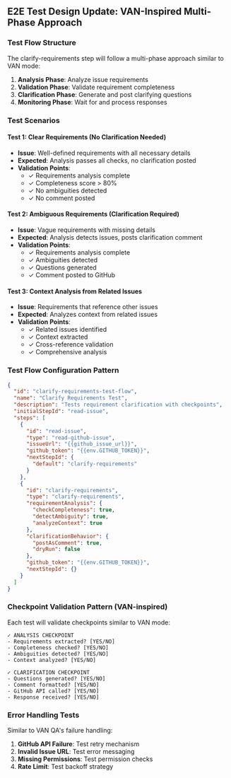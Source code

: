 ## E2E Test Design Update: VAN-Inspired Multi-Phase Approach

### Test Flow Structure

The clarify-requirements step will follow a multi-phase approach similar to VAN mode:

1. **Analysis Phase**: Analyze issue requirements
2. **Validation Phase**: Validate requirement completeness
3. **Clarification Phase**: Generate and post clarifying questions
4. **Monitoring Phase**: Wait for and process responses

### Test Scenarios

#### Test 1: Clear Requirements (No Clarification Needed)

- **Issue**: Well-defined requirements with all necessary details
- **Expected**: Analysis passes all checks, no clarification posted
- **Validation Points**:
  - ✓ Requirements analysis complete
  - ✓ Completeness score > 80%
  - ✓ No ambiguities detected
  - ✓ No comment posted

#### Test 2: Ambiguous Requirements (Clarification Required)

- **Issue**: Vague requirements with missing details
- **Expected**: Analysis detects issues, posts clarification comment
- **Validation Points**:
  - ✓ Requirements analysis complete
  - ✓ Ambiguities detected
  - ✓ Questions generated
  - ✓ Comment posted to GitHub

#### Test 3: Context Analysis from Related Issues

- **Issue**: Requirements that reference other issues
- **Expected**: Analyzes context from related issues
- **Validation Points**:
  - ✓ Related issues identified
  - ✓ Context extracted
  - ✓ Cross-reference validation
  - ✓ Comprehensive analysis

### Test Flow Configuration Pattern

```json
{
  "id": "clarify-requirements-test-flow",
  "name": "Clarify Requirements Test",
  "description": "Tests requirement clarification with checkpoints",
  "initialStepId": "read-issue",
  "steps": [
    {
      "id": "read-issue",
      "type": "read-github-issue",
      "issueUrl": "{{github_issue_url}}",
      "github_token": "{{env.GITHUB_TOKEN}}",
      "nextStepId": {
        "default": "clarify-requirements"
      }
    },
    {
      "id": "clarify-requirements",
      "type": "clarify-requirements",
      "requirementAnalysis": {
        "checkCompleteness": true,
        "detectAmbiguity": true,
        "analyzeContext": true
      },
      "clarificationBehavior": {
        "postAsComment": true,
        "dryRun": false
      },
      "github_token": "{{env.GITHUB_TOKEN}}",
      "nextStepId": {}
    }
  ]
}
```

### Checkpoint Validation Pattern (VAN-inspired)

Each test will validate checkpoints similar to VAN mode:

```
✓ ANALYSIS CHECKPOINT
- Requirements extracted? [YES/NO]
- Completeness checked? [YES/NO]
- Ambiguities detected? [YES/NO]
- Context analyzed? [YES/NO]

✓ CLARIFICATION CHECKPOINT
- Questions generated? [YES/NO]
- Comment formatted? [YES/NO]
- GitHub API called? [YES/NO]
- Response received? [YES/NO]
```

### Error Handling Tests

Similar to VAN QA's failure handling:

1. **GitHub API Failure**: Test retry mechanism
2. **Invalid Issue URL**: Test error messaging
3. **Missing Permissions**: Test permission checks
4. **Rate Limit**: Test backoff strategy
